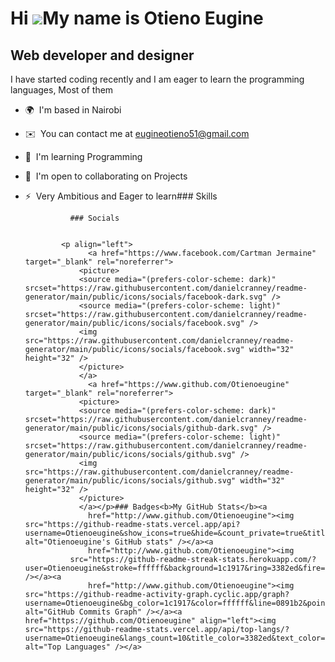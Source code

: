Hi ![](https://user-images.githubusercontent.com/18350557/176309783-0785949b-9127-417c-8b55-ab5a4333674e.gif)My name is Otieno Eugine
=====================================================================================================================================

Web developer and designer
--------------------------

I have started coding recently and I am eager to learn the programming languages, Most of them

*   🌍  I'm based in Nairobi
*   ✉️  You can contact me at [eugineotieno51@gmail.com](mailto:eugineotieno51@gmail.com)
*   🧠  I'm learning Programming
*   🤝  I'm open to collaborating on Projects
*   ⚡  Very Ambitious and Eager to learn### Skills 
                    </p>
                    
                  ### Socials
                  
                  
                <p align="left">
                      <a href="https://www.facebook.com/Cartman Jermaine" target="_blank" rel="noreferrer">
                    <picture>
                    <source media="(prefers-color-scheme: dark)" srcset="https://raw.githubusercontent.com/danielcranney/readme-generator/main/public/icons/socials/facebook-dark.svg" />
                    <source media="(prefers-color-scheme: light)" srcset="https://raw.githubusercontent.com/danielcranney/readme-generator/main/public/icons/socials/facebook.svg" />
                    <img src="https://raw.githubusercontent.com/danielcranney/readme-generator/main/public/icons/socials/facebook.svg" width="32" height="32" />
                    </picture>
                    </a>
                      <a href="https://www.github.com/Otienoeugine" target="_blank" rel="noreferrer">
                    <picture>
                    <source media="(prefers-color-scheme: dark)" srcset="https://raw.githubusercontent.com/danielcranney/readme-generator/main/public/icons/socials/github-dark.svg" />
                    <source media="(prefers-color-scheme: light)" srcset="https://raw.githubusercontent.com/danielcranney/readme-generator/main/public/icons/socials/github.svg" />
                    <img src="https://raw.githubusercontent.com/danielcranney/readme-generator/main/public/icons/socials/github.svg" width="32" height="32" />
                    </picture>
                    </a></p>### Badges<b>My GitHub Stats</b><a
                      href="http://www.github.com/Otienoeugine"><img src="https://github-readme-stats.vercel.app/api?username=Otienoeugine&show_icons=true&hide=&count_private=true&title_color=3382ed&text_color=ffffff&icon_color=0891b2&bg_color=1c1917&hide_border=true&show_icons=true" alt="Otienoeugine's GitHub stats" /></a><a
                      href="http://www.github.com/Otienoeugine"><img
                  src="https://github-readme-streak-stats.herokuapp.com/?user=Otienoeugine&stroke=ffffff&background=1c1917&ring=3382ed&fire=3382ed&currStreakNum=ffffff&currStreakLabel=3382ed&sideNums=ffffff&sideLabels=ffffff&dates=ffffff&hide_border=true" /></a><a
                      href="http://www.github.com/Otienoeugine"><img src="https://github-readme-activity-graph.cyclic.app/graph?username=Otienoeugine&bg_color=1c1917&color=ffffff&line=0891b2&point=ffffff&area_color=1c1917&area=true&hide_border=true&custom_title=GitHub%20Commits%20Graph" alt="GitHub Commits Graph" /></a><a href="https://github.com/Otienoeugine" align="left"><img src="https://github-readme-stats.vercel.app/api/top-langs/?username=Otienoeugine&langs_count=10&title_color=3382ed&text_color=ffffff&icon_color=0891b2&bg_color=1c1917&hide_border=true&locale=en&custom_title=Top%20%Languages" alt="Top Languages" /></a>
